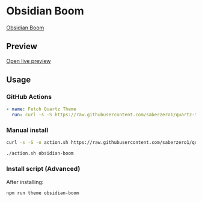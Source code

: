 # Obsidian Boom

[Obsidian Boom](#)

## Preview

[Open live preview](https://quartz-themes.github.io/obsidian-boom/)

## Usage

### GitHub Actions

```yaml
- name: Fetch Quartz Theme
  run: curl -s -S https://raw.githubusercontent.com/saberzero1/quartz-themes/master/action.sh | bash -s -- obsidian-boom
```

### Manual install

```bash
curl -s -S -o action.sh https://raw.githubusercontent.com/saberzero1/quartz-themes/master/action.sh

./action.sh obsidian-boom
```

### Install script (Advanced)

After installing:

```bash
npm run theme obsidian-boom
```
